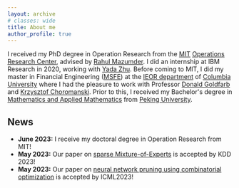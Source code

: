 ```yaml
---
layout: archive
# classes: wide
title: About me
author_profile: true
---
```



I received my PhD degree in Operation Research from the [MIT](http://mit.edu/) [Operations Research Center](https://orc.mit.edu/), advised by [Rahul Mazumder](http://www.mit.edu/~rahulmaz/). I did an internship at IBM Research in 2020, working with [Yada Zhu](https://researcher.watson.ibm.com/researcher/view.php?person=us-yzhu). Before coming to MIT, I did my master in Financial Engineering ([MSFE](https://msfe.ieor.columbia.edu/)) at the [IEOR department](https://ieor.columbia.edu/) of [Columbia University](https://www.columbia.edu/) where I had the pleasure to work with Professor [Donald Goldfarb](http://www.columbia.edu/~goldfarb/) and [Krzysztof Choromanski](https://www.engineering.columbia.edu/krzysztof-choromanski). Prior to this, I received my Bachelor's degree in [Mathematics and Applied Mathematics](https://www.math.pku.edu.cn/en/) from [Peking University](https://english.pku.edu.cn/). 



## News

- **June 2023:** I receive my doctoral degree in Operation Research from MIT!
- **May 2023:** Our paper on [sparse Mixture-of-Experts](/research/#COMET "COMET") is accepted by KDD 2023!
- **May 2023:** Our paper on [neural network pruning using combinatorial optimization](/research/#CHITA "CHITA") is accepted by ICML2023!
<!-- - **May 2023:** Our paper on [subgradient regularzied convex regression](/research/#CvxReg "Convex Regression") is accepted by SIAM Journal of Optimization! -->


<!-- <script type="text/javascript" id="clustrmaps" src="//clustrmaps.com/map_v2.js?d=cn3fQ9Wb-snE-ir3BfO5aesZNAPtsJcryt6wWNOp210&cl=ffffff&w=a"></script> -->